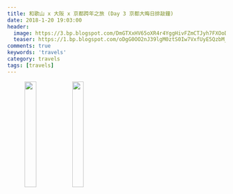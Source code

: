 ```yaml
---
title: 和歌山 x 大阪 x 京都跨年之旅 (Day 3 京都大晦日排敲鐘)
date: 2018-1-20 19:03:00
header:
  image: https://3.bp.blogspot.com/DmGTXxHV65oXR4r4YggHivFZmCTJyh7FXOoDKSb3S-WRfz-QrG6YY8qD4N0kwtaSkTq3spRpUD4=s1600
  teaser: https://1.bp.blogspot.com/oDgG0OO2nJ39lgM0ztS0Iw7VxfUyE5QzbM_qSVKBVBWN_fdrelrT_6-16IEGJvenQwnfEHwvEHE=s1600
comments: true
keywords: 'travels'
category: travels
tags: [travels]
---
```


<figure class="half">
    <img src="https://1.bp.blogspot.com/nhrKNsUmGs0MaQgDj1dKYUSKL8WxXeoyYRQCIOGrGns24iZ6zu0dAiEe7XOpAS4aK_50_feoSDw=s1600" height="25%" width="25%">
    <img src="https://3.bp.blogspot.com/SBBgpXkX9J-HB6MPq2bs7jJospbW_tCZbVmE146ZUswnV7ruG0tqfVk563tW8zc8t7VB0xpGwVQ=s1600" height="25%" width="25%">
</figure>
